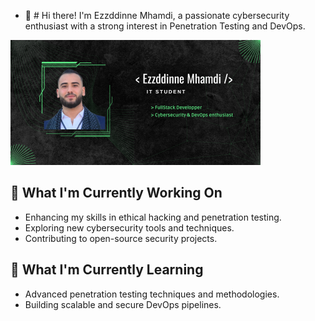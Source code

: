 - 👋 # Hi there!
I'm Ezzddinne Mhamdi, a passionate cybersecurity enthusiast with a strong interest in Penetration Testing and DevOps.

<img src="https://github.com/ezzddinne/ezzddinne/blob/main/banner.png" alt="Banner" heigh=400 width="400">

###

## 🔭 What I'm Currently Working On

- Enhancing my skills in ethical hacking and penetration testing.
- Exploring new cybersecurity tools and techniques.
- Contributing to open-source security projects.

## 🌱 What I'm Currently Learning

- Advanced penetration testing techniques and methodologies.
- Building scalable and secure DevOps pipelines.
<!---
ezzddinne/ezzddinne is a ✨ special ✨ repository because its `README.md` (this file) appears on your GitHub profile.
You can click the Preview link to take a look at your changes.
--->
